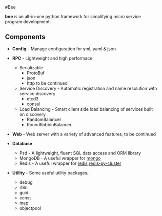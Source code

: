 #Bee

**bee** is an all-in-one python framework for simplifying micro service program development.

## Components

* **Config** - Manage configuration for yml, yaml & json
* **RPC** - Lightweight and high performace
    * Serializable
        * ProtoBuf
        * json
        * http to be continued
    * Service Discovery - Automatic registration and name resolution with service discovery
        * etcd3
        * consul
    * Load Balancing - Smart client side load balancing of services built on discovery
        * RandomBalancer
        * RoundRobbinBalancer

* **Web** - Web server with a variety of advanced features, to be continued
* **Database**
    * Psd - A lightweight, fluent SQL data access and ORM library
    * MongoDB - A useful wrapper for [mongo](https://pypi.org/project/pymongo)
    * Redis - A useful wrapper for [redis](https://pypi.org/project/redis),[redis-py-cluster](https://pypi.org/project/redis-py-cluster)
* **Utility** - Some useful utility packages..
    * debug
    * i18n
    * guid
    * const
    * map
    * objectpool
    
